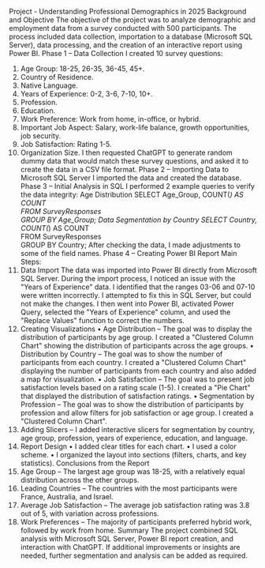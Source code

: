 Project - Understanding Professional Demographics in 2025
Background and Objective
The objective of the project was to analyze demographic and employment data from a survey conducted with 500 participants. The process included data collection, importation to a database (Microsoft SQL Server), data processing, and the creation of an interactive report using Power BI.
Phase 1 – Data Collection
I created 10 survey questions:
1.	Age Group: 18-25, 26-35, 36-45, 45+.
2.	Country of Residence.
3.	Native Language.
4.	Years of Experience: 0-2, 3-6, 7-10, 10+.
5.	Profession.
6.	Education.
7.	Work Preference: Work from home, in-office, or hybrid.
8.	Important Job Aspect: Salary, work-life balance, growth opportunities, job security.
9.	Job Satisfaction: Rating 1-5.
10.	Organization Size.
I then requested ChatGPT to generate random dummy data that would match these survey questions, and asked it to create the data in a CSV file format.
Phase 2 – Importing Data to Microsoft SQL Server
I imported the data and created the database.
Phase 3 – Initial Analysis in SQL
I performed 2 example queries to verify the data integrity:
Age Distribution
SELECT Age_Group, COUNT(*) AS COUNT  
FROM SurveyResponses  
GROUP BY Age_Group;
Data Segmentation by Country
SELECT Country, COUNT(*) AS COUNT  
FROM SurveyResponses  
GROUP BY Country;
After checking the data, I made adjustments to some of the field names.
Phase 4 – Creating Power BI Report
Main Steps:
1.	Data Import
The data was imported into Power BI directly from Microsoft SQL Server. During the import process, I noticed an issue with the "Years of Experience" data. I identified that the ranges 03-06 and 07-10 were written incorrectly. I attempted to fix this in SQL Server, but could not make the changes. I then went into Power BI, activated Power Query, selected the "Years of Experience" column, and used the "Replace Values" function to correct the numbers.
2.	Creating Visualizations
•	Age Distribution – The goal was to display the distribution of participants by age group. I created a "Clustered Column Chart" showing the distribution of participants across the age groups.
•	Distribution by Country – The goal was to show the number of participants from each country. I created a "Clustered Column Chart" displaying the number of participants from each country and also added a map for visualization.
•	Job Satisfaction – The goal was to present job satisfaction levels based on a rating scale (1-5). I created a "Pie Chart" that displayed the distribution of satisfaction ratings.
•	Segmentation by Profession – The goal was to show the distribution of participants by profession and allow filters for job satisfaction or age group. I created a "Clustered Column Chart".
3.	Adding Slicers – I added interactive slicers for segmentation by country, age group, profession, years of experience, education, and language.
4.	Report Design
•	I added clear titles for each chart.
•	I used a color scheme.
•	I organized the layout into sections (filters, charts, and key statistics).
Conclusions from the Report
1.	Age Group – The largest age group was 18-25, with a relatively equal distribution across the other groups.
2.	Leading Countries – The countries with the most participants were France, Australia, and Israel.
3.	Average Job Satisfaction – The average job satisfaction rating was 3.8 out of 5, with variation across professions.
4.	Work Preferences – The majority of participants preferred hybrid work, followed by work from home.
Summary
The project combined SQL analysis with Microsoft SQL Server, Power BI report creation, and interaction with ChatGPT.
If additional improvements or insights are needed, further segmentation and analysis can be added as required.


